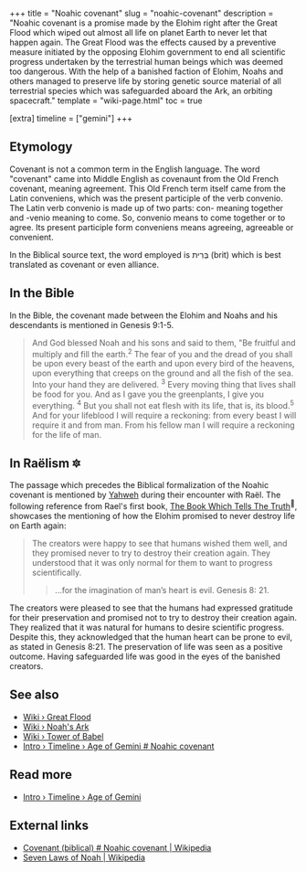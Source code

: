 +++
title = "Noahic covenant"
slug = "noahic-covenant"
description = "Noahic covenant is a promise made by the Elohim right after the Great Flood which wiped out almost all life on planet Earth to never let that happen again. The Great Flood was the effects caused by a preventive measure initiated by the opposing Elohim government to end all scientific progress undertaken by the terrestrial human beings which was deemed too dangerous. With the help of a banished faction of Elohim, Noahs and others managed to preserve life by storing genetic source material of all terrestrial species which was safeguarded aboard the Ark, an orbiting spacecraft."
template = "wiki-page.html"
toc = true

[extra]
timeline = ["gemini"]
+++

## Etymology

Covenant is not a common term in the English language. The word "covenant" came into Middle English as covenaunt from the Old French covenant, meaning agreement. This Old French term itself came from the Latin conveniens, which was the present participle of the verb convenio. The Latin verb convenio is made up of two parts: con- meaning together and -venio meaning to come. So, convenio means to come together or to agree. Its present participle form conveniens means agreeing, agreeable or convenient.

In the Biblical source text, the word employed is בְּרִית (brit) which is best translated as covenant or even alliance.

## In the Bible

In the Bible, the covenant made between the Elohim and Noahs and his descendants is mentioned in Genesis 9:1-5.

> And God blessed Noah and his sons and said to them, "Be fruitful and multiply and fill the earth.<sup>2</sup> The fear of you and the dread of you shall be upon every beast of the earth and upon every bird of the heavens, upon everything that creeps on the ground and all the fish of the sea. Into your hand they are delivered. <sup>3</sup> Every moving thing that lives shall be food for you. And as I gave you the greenplants, I give you everything. <sup>4</sup> But you shall not eat flesh with its life, that is, its blood.<sup>5</sup> And for your lifeblood I will require a reckoning: from every beast I will require it and from man. From his fellow man I will require a reckoning for the life of man.

## In Raëlism 🔯

The passage which precedes the Biblical formalization of the Noahic covenant is mentioned by [Yahweh](../yahweh.md/) during their encounter with Raël. The following reference from Rael's first book, [The Book Which Tells The Truth](../library/the-book-which-tells-the-truth.md/)<sup>📖</sup>, showcases the mentioning of how the Elohim promised to never destroy life on Earth again:

> The creators were happy to see that humans wished them well, and they promised never to try to destroy their creation again. They understood that it was only normal for them to want to progress scientifically.
>
>> ...for the imagination of man’s heart is evil.
>> Genesis 8: 21.

The creators were pleased to see that the humans had expressed gratitude for their preservation and promised not to try to destroy their creation again. They realized that it was natural for humans to desire scientific progress. Despite this, they acknowledged that the human heart can be prone to evil, as stated in Genesis 8:21. The preservation of life was seen as a positive outcome. Having safeguarded life was good in the eyes of the banished creators.

## See also

- [Wiki › Great Flood](../great-flood.md/)
- [Wiki › Noah\'s Ark](../noahs-ark.md/)
- [Wiki › Tower of Babel](../tower-of-babel.md/)
- [Intro › Timeline › Age of Gemini \# Noahic covenant](../timeline/age-of-gemini.md#noahic-covenant/)

## Read more

- [Intro › Timeline › Age of Gemini](../timeline/age-of-gemini.md/)

## External links

- [Covenant (biblical) # Noahic covenant | Wikipedia](https://en.wikipedia.org/wiki/Covenant_%28biblical%29#Noahic_covenant)
- [Seven Laws of Noah | Wikipedia](https://en.wikipedia.org/wiki/Seven_Laws_of_Noah)